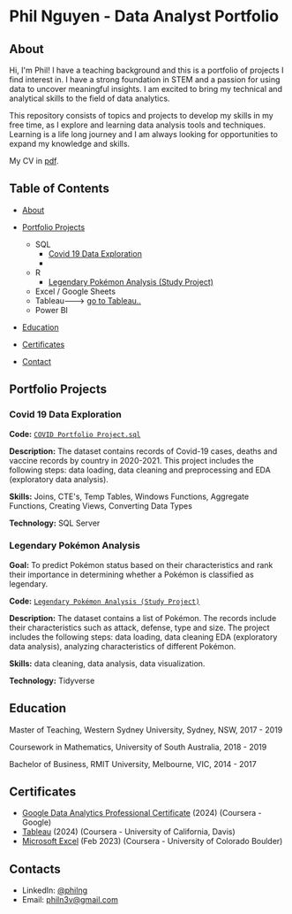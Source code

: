 # Phil Nguyen - Data Analyst Portfolio
## About
Hi, I'm Phil! I have a teaching background and this is a portfolio of projects I find interest in. I have a strong foundation in STEM and a passion for using data to uncover meaningful insights. I am excited to bring my technical and analytical skills to the field of data analytics.

This repository consists of topics and projects to develop my skills in my free time, as I explore and learning data analysis tools and techniques. Learning is a life long journey and I am always looking for opportunities to expand my knowledge and skills.

My CV in [pdf](https://github.com/philn3v/Data-Analyst-Portfolio/blob/main/2024%20_%20PhilN%20_%20Resume%20_%20DA.pdf).

## Table of Contents
- [About](https://github.com/philn3v/Data-Analyst-Portfolio/blob/main/README.md#about)
- [Portfolio Projects](https://github.com/philn3v/Data-Analyst-Portfolio/blob/main/README.md#portfolio-projects)
  - SQL
    - [Covid 19 Data Exploration]()
    - 
  - R
    - [Legendary Pokémon Analysis (Study Project)]()
  - Excel / Google Sheets
  - Tableau---> [go to Tableau..]()
  - Power BI
  


- [Education](https://github.com/philn3v/Data-Analyst-Portfolio/blob/main/README.md#education)  
- [Certificates](https://github.com/philn3v/Data-Analyst-Portfolio/blob/main/README.md#certificates)
- [Contact](https://github.com/philn3v/Data-Analyst-Portfolio/blob/main/README.md#contacts)
## Portfolio Projects


### Covid 19 Data Exploration
**Code:** [`COVID Portfolio Project.sql`]()

**Description:** The dataset contains records of Covid-19 cases, deaths and vaccine records by country in 2020-2021. This project includes the following steps: data loading, data cleaning and preprocessing and EDA (exploratory data analysis).

**Skills:** Joins, CTE's, Temp Tables, Windows Functions, Aggregate Functions, Creating Views, Converting Data Types

**Technology:** SQL Server



### Legendary Pokémon Analysis

**Goal:** To predict Pokémon status based on their characteristics and rank their importance in determining whether a Pokémon is classified as legendary.

**Code:** [`Legendary Pokémon Analysis (Study Project)`]()

**Description:** The dataset contains a list of  Pokémon.  The records include their characteristics such as attack, defense, type and size. The project includes the following steps: data loading, data cleaning EDA (exploratory data analysis), analyzing characteristics of different Pokémon.

**Skills:** data cleaning, data analysis, data visualization.

**Technology:** Tidyverse 





## Education
Master of Teaching, Western Sydney University, Sydney, NSW, 2017 - 2019

Coursework in Mathematics, University of South Australia, 2018 - 2019

Bachelor of Business, RMIT University, Melbourne, VIC, 2014 - 2017

## Certificates
- [Google Data Analytics Professional Certificate](https://www.coursera.org/account/accomplishments/specialization/QL3ATS4ZBNBA) (2024) (Coursera - Google)
- [Tableau]() (2024) (Coursera - University of California, Davis)
- [Microsoft Excel]() (Feb 2023) (Coursera - University of Colorado Boulder)

## Contacts
- LinkedIn: [@philng](https://www.linkedin.com/in/phil-ng-791794314/)
- Email: philn3v@gmail.com
